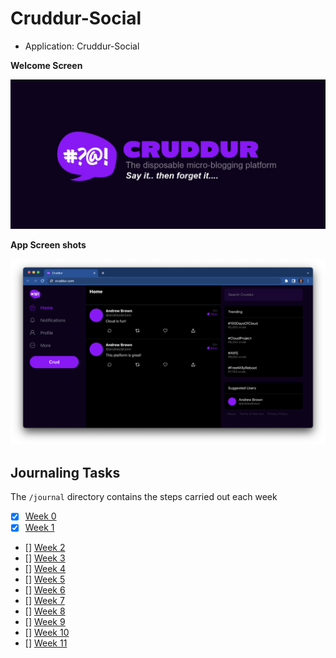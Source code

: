 # Cruddur-Social

- Application: Cruddur-Social

**Welcome Screen**

![Cruddur Graphic](_docs/assets/cruddur-banner.jpg)

**App Screen shots**

![Cruddur Screenshot](_docs/assets/cruddur-screenshot.png)

## Journaling Tasks

The `/journal` directory contains the steps carried out each week

- [x] [Week 0](journal/week0.md)
- [x] [Week 1](journal/week1.md)
- [] [Week 2](journal/week2.md)
- [] [Week 3](journal/week3.md)
- [] [Week 4](journal/week4.md)
- [] [Week 5](journal/week5.md)
- [] [Week 6](journal/week6.md)
- [] [Week 7](journal/week6.md)
- [] [Week 8](journal/week8.md)
- [] [Week 9](journal/week9.md)
- [] [Week 10](journal/week10.md)
- [] [Week 11](journal/week11.md)